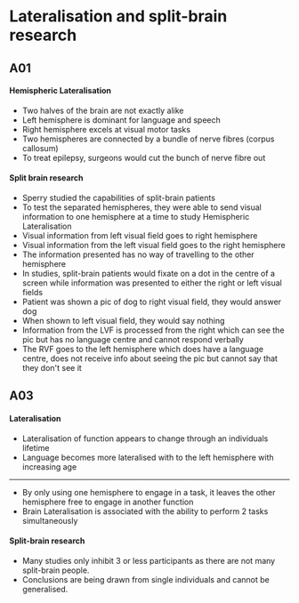# Lateralisation and split-brain research

## A01

#### Hemispheric Lateralisation

- Two halves of the brain are not exactly alike
- Left hemisphere is dominant for language and speech
- Right hemisphere excels at visual motor tasks
- Two hemispheres are connected by a bundle of nerve fibres (corpus callosum)
- To treat epilepsy, surgeons would cut the bunch of nerve fibre out

#### Split brain research

- Sperry studied the capabilities of split-brain patients
- To test the separated hemispheres, they were able to send visual information to one hemisphere at a time to study Hemispheric Lateralisation
- Visual information from left visual field goes to right hemisphere
- Visual information from the left visual field goes to the right hemisphere
- The information presented has no way of travelling to the other hemisphere
- In studies, split-brain patients would fixate on a dot in the centre of a screen while information was presented to either the right or left visual fields
- Patient was shown a pic of dog to right visual field, they would answer dog
- When shown to left visual field, they would say nothing
- Information from the LVF is processed from the right which can see the pic but has no language centre and cannot respond verbally
- The RVF goes to the left hemisphere which does have a language centre, does not receive info about seeing the pic but cannot say that they don't see it

## A03

#### Lateralisation

- Lateralisation of function appears to change through an individuals lifetime
- Language becomes more lateralised with to the left hemisphere with increasing age

***

- By only using one hemisphere to engage in a task, it leaves the other hemisphere free to engage in another function
- Brain Lateralisation is associated with the ability to perform 2 tasks simultaneously


#### Split-brain research

- Many studies only inhibit 3 or less participants as there are not many split-brain people.
- Conclusions are being drawn from single individuals and cannot be generalised.
